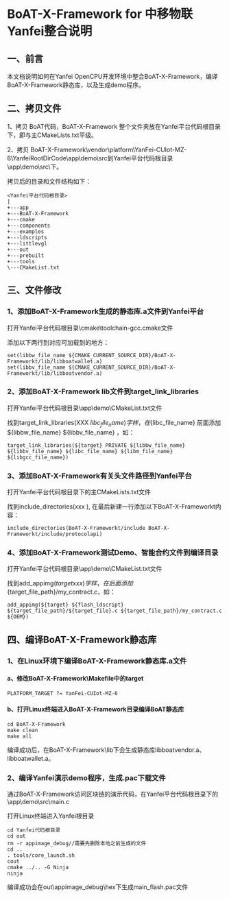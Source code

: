 # BoAT-X-Framework for 中移物联Yanfei整合说明


## 一、前言

本文档说明如何在Yanfei OpenCPU开发环境中整合BoAT-X-Framework，编译BoAT-X-Framework静态库，以及生成demo程序。


## 二、拷贝文件

1、拷贝 BoAT代码，BoAT-X-Framework 整个文件夹放在Yanfei平台代码根目录下，即与主CMakeLists.txt平级。

2、拷贝 BoAT-X-Framework\vendor\platform\YanFei-CUIot-MZ-6\YanfeiRootDirCode\app\demo\src到Yanfei平台代码根目录\app\demo\src\下。


拷贝后的目录和文件结构如下：
```
<Yanfei平台代码根目录>
|
+---app
+---BoAT-X-Framework
+---cmake
+---components
+---examples
+---ldscripts
+---littlevgl
+---out
+---prebuilt
+---tools
\---CMakeList.txt
```


## 三、文件修改

### 1、添加BoAT-X-Framework生成的静态库.a文件到Yanfei平台

  打开Yanfei平台代码根目录\cmake\toolchain-gcc.cmake文件
  
  添加以下两行到对应可加载到的地方：
  ```
  set(libbw_file_name ${CMAKE_CURRENT_SOURCE_DIR}/BoAT-X-Frameworkt/lib/libboatwallet.a)
  set(libbv_file_name ${CMAKE_CURRENT_SOURCE_DIR}/BoAT-X-Frameworkt/lib/libboatvendor.a)
  ```

### 2、添加BoAT-X-Framework lib文件到target_link_libraries

  打开Yanfei平台代码根目录\app\demo\CMakeList.txt文件
  
  找到target_link_libraries(XXX ${libc_file_name}) 字样，在${libc_file_name} 前面添加 ${libbw_file_name} ${libbv_file_name} ，如：
  ```
  target_link_libraries(${target} PRIVATE ${libbw_file_name} ${libbv_file_name} ${libc_file_name} ${libm_file_name} ${libgcc_file_name})
  ```

### 3、添加BoAT-X-Framework有关头文件路径到Yanfei平台

  打开Yanfei平台代码根目录下的主CMakeLists.txt文件
  
  找到include_directories(xxx ), 在最后新建一行添加以下BoAT-X-Frameworkt内容：
  ```
  include_directories(BoAT-X-Frameworkt/include BoAT-X-Frameworkt/include/protocolapi)
  ```

### 4、添加BoAT-X-Framework测试Demo、智能合约文件到编译目录

  打开Yanfei平台代码根目录\app\demo\CMakeList.txt文件

  找到add_appimg(${target} xxx ) 字样，在后面添加${target_file_path}/my_contract.c，如：
  ```
  add_appimg(${target} ${flash_ldscript} ${target_file_path}/${target_file}.c ${target_file_path}/my_contract.c ${OEM})
  ```

## 四、编译BoAT-X-Framework静态库

### 1、在Linux环境下编译BoAT-X-Framework静态库.a文件

   #### a、修改BoAT-X-Framework\Makefile中的target
   ```
   PLATFORM_TARGET ?= YanFei-CUIot-MZ-6
   ```
   
   #### b、打开Linux终端进入BoAT-X-Framework目录编译BoAT静态库
   ```
   cd BoAT-X-Framework
   make clean
   make all
   ```
   
   编译成功后，在BoAT-X-Framework\lib下会生成静态库libboatvendor.a、libboatwallet.a。
   

### 2、编译Yanfei演示demo程序，生成.pac下载文件

   通过BoAT-X-Framework访问区块链的演示代码，在Yanfei平台代码根目录下的\app\demo\src\main.c
   
   打开Linux终端进入Yanfei根目录
   ```
   cd Yanfei代码根目录
   cd out
   rm -r appimage_debug//需要先删除本地之前生成的文件
   cd ..
   . tools/core_launch.sh
   cout
   cmake ../.. -G Ninja
   ninja
   ```
   编译成功会在out\appimage_debug\hex下生成main_flash.pac文件	
